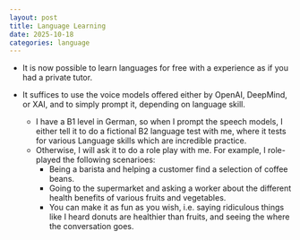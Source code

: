 ```yaml
---
layout: post
title: Language Learning
date: 2025-10-18
categories: language
---
```


- It is now possible to learn languages for free with a experience as if you had a private tutor.

- It suffices to use the voice models offered either by OpenAI, DeepMind, or XAI, and to simply prompt it, depending on language skill.
  - I have a B1 level in German, so when I prompt the speech models, I either tell it to do a fictional B2 language test with me, where it tests for various Language skills which are incredible practice.
  - Otherwise, I will ask it to do a role play with me. For example, I role-played the following scenarioes:
    - Being a barista and helping a customer find a selection of coffee beans.
    - Going to the supermarket and asking a worker about the different health benefits of various fruits and vegetables.
    - You can make it as fun as you wish, i.e. saying ridiculous things like I heard donuts are healthier than fruits, and seeing the where the conversation goes.
